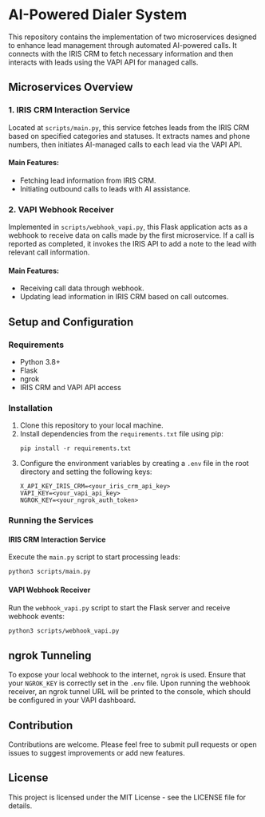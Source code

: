 # AI-Powered Dialer System

This repository contains the implementation of two microservices designed to enhance lead management through automated AI-powered calls. It connects with the IRIS CRM to fetch necessary information and then interacts with leads using the VAPI API for managed calls.

## Microservices Overview

### 1. IRIS CRM Interaction Service
Located at `scripts/main.py`, this service fetches leads from the IRIS CRM based on specified categories and statuses. It extracts names and phone numbers, then initiates AI-managed calls to each lead via the VAPI API.

#### Main Features:
- Fetching lead information from IRIS CRM.
- Initiating outbound calls to leads with AI assistance.

### 2. VAPI Webhook Receiver
Implemented in `scripts/webhook_vapi.py`, this Flask application acts as a webhook to receive data on calls made by the first microservice. If a call is reported as completed, it invokes the IRIS API to add a note to the lead with relevant call information.

#### Main Features:
- Receiving call data through webhook.
- Updating lead information in IRIS CRM based on call outcomes.

## Setup and Configuration

### Requirements
- Python 3.8+
- Flask
- ngrok 
- IRIS CRM and VAPI API access

### Installation
1. Clone this repository to your local machine.
2. Install dependencies from the `requirements.txt` file using pip:
    ```
    pip install -r requirements.txt
    ```
3. Configure the environment variables by creating a `.env` file in the root directory and setting the following keys:
    ```
    X_API_KEY_IRIS_CRM=<your_iris_crm_api_key>
    VAPI_KEY=<your_vapi_api_key>
    NGROK_KEY=<your_ngrok_auth_token>
    ```

### Running the Services

#### IRIS CRM Interaction Service
Execute the `main.py` script to start processing leads:
```bash
python3 scripts/main.py
```



#### VAPI Webhook Receiver
Run the `webhook_vapi.py` script to start the Flask server and receive webhook events:

```bash
python3 scripts/webhook_vapi.py
```



## ngrok Tunneling
To expose your local webhook to the internet, `ngrok` is used. Ensure that your `NGROK_KEY` is correctly set in the `.env` file. Upon running the webhook receiver, an ngrok tunnel URL will be printed to the console, which should be configured in your VAPI dashboard.

## Contribution
Contributions are welcome. Please feel free to submit pull requests or open issues to suggest improvements or add new features.

## License
This project is licensed under the MIT License - see the LICENSE file for details.
